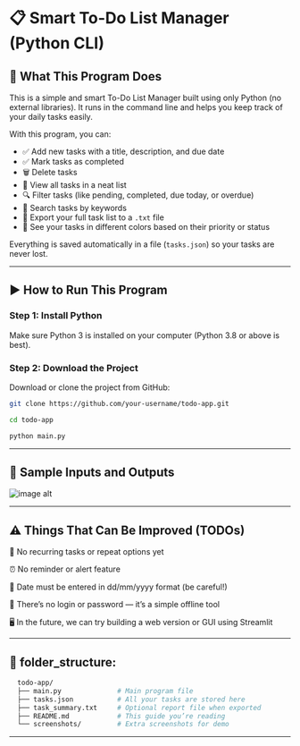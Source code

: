 # 📋 Smart To-Do List Manager (Python CLI)

## 🧠 What This Program Does

This is a simple and smart To-Do List Manager built using only Python (no external libraries). It runs in the command line and helps you keep track of your daily tasks easily.

With this program, you can:
- ✅ Add new tasks with a title, description, and due date
- ✅ Mark tasks as completed
- 🗑️ Delete tasks
- 📂 View all tasks in a neat list
- 🔍 Filter tasks (like pending, completed, due today, or overdue)
- 🔎 Search tasks by keywords
- 📄 Export your full task list to a `.txt` file
- 🎨 See your tasks in different colors based on their priority or status

Everything is saved automatically in a file (`tasks.json`) so your tasks are never lost.

---

## ▶️ How to Run This Program

### Step 1: Install Python
Make sure Python 3 is installed on your computer (Python 3.8 or above is best).

### Step 2: Download the Project
Download or clone the project from GitHub:

```bash
git clone https://github.com/your-username/todo-app.git
```
```bash
cd todo-app
```
```bash
python main.py
```
---
## 🧪 Sample Inputs and Outputs

![image alt]()

---

## ⚠️ Things That Can Be Improved (TODOs)

🔁 No recurring tasks or repeat options yet

⏰ No reminder or alert feature

📅 Date must be entered in dd/mm/yyyy format (be careful!)

🔐 There’s no login or password — it’s a simple offline tool

🖥️ In the future, we can try building a web version or GUI using Streamlit

---

## 📁 folder_structure:
```bash
  todo-app/
  ├── main.py              # Main program file
  ├── tasks.json           # All your tasks are stored here
  ├── task_summary.txt     # Optional report file when exported
  ├── README.md            # This guide you’re reading
  └── screenshots/         # Extra screenshots for demo
```
---
